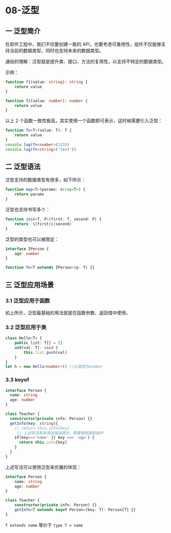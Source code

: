 # 08-泛型

## 一 泛型简介

在软件工程中，我们不仅要创建一致的 API，也要考虑可重用性，组件不仅能够支持当前的数据类型，同时也支持未来的数据类型。

通俗的理解：泛型就是提升类、接口、方法的复用性，以支持不特定的数据类型。

示例：

```ts
function f1(value: string): string {
    return value
}

function f2(value: number): number {
    return value
}
```

以上 2 个函数一致性极高，其实使用一个函数即可表示，这时候需要引入泛型：

```ts
function fn<T>(value: T): T {
    return value
}
console.log(fn<number>(123))
console.log(fn<string>('test'))
```

## 二 泛型语法

泛型支持的数据类型有很多，如下所示：

```ts
function map<T>(params: Array<T>) {
    return params
}
```

泛型也支持书写多个：

```ts
function join<T, P>(first: T, second: P) {
    return `${first}${second}`
}
```

泛型的类型也可以被限定：

```ts
interface IPerson {
    age: number
}

function fn<T extends IPerson>(p: T) {}
```

## 三 泛型应用场景

### 3.1 泛型应用于函数

如上所示，泛型最基础的用法就是在函数参数、返回值中使用。

### 3.2 泛型应用于类

```ts
class Hello<T> {
    public list: T[] = []
    add(val: T): void {
        this.list.push(val)
    }
}
let h = new Hello<number>() //让类型为number
```

### 3.3 keyof

```ts
interface Person {
  name: string
  age: number
}

class Teacher {
  constructor(private info: Person) {}
  getInfo(key: string){
    // return this.info[key]
     // 上述写法有有语法错误提示，需要使用类型保护
    if(key==='name' }} key === 'age') {
      return this.info[key]
    }
  }
}
```

上述写法可以使用泛型来优雅的体现：

```ts
interface Person {
    name: string
    age: number
}

class Teacher {
    constructor(private info: Person) {}
    getInfo<T extends keyof Person>(key: T): Person[T] {}
}
```

`T extends name` 等价于 `type T = name`
